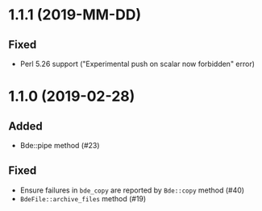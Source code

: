 # 1.1.1 (2019-MM-DD)
## Fixed
- Perl 5.26 support ("Experimental push on scalar now forbidden" error)

# 1.1.0 (2019-02-28)
## Added
- Bde::pipe method (#23)
## Fixed
- Ensure failures in `bde_copy` are reported by `Bde::copy` method (#40)
- `BdeFile::archive_files` method (#19)
